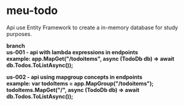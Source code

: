# meu-todo

Api use Entity Framework to create a in-memory database for study purposes.

<b>branch<b/></br>
us-001 - api with lambda expressions in endpoints </br>
example: app.MapGet("/todoitems", async (TodoDb db) =>
  await db.Todos.ToListAsync());

us-002 - api using mapgroup concepts in endpoints </br>
example: var todoItems = app.MapGroup("/todoitems");</br>
todoItems.MapGet("/", async (TodoDb db) =>
    await db.Todos.ToListAsync());


